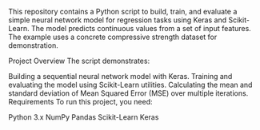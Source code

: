 This repository contains a Python script to build, train, and evaluate a simple neural network model for regression tasks using Keras and Scikit-Learn. The model predicts continuous values from a set of input features. The example uses a concrete compressive strength dataset for demonstration.

Project Overview
The script demonstrates:

Building a sequential neural network model with Keras.
Training and evaluating the model using Scikit-Learn utilities.
Calculating the mean and standard deviation of Mean Squared Error (MSE) over multiple iterations.
Requirements
To run this project, you need:

Python 3.x
NumPy
Pandas
Scikit-Learn
Keras 
